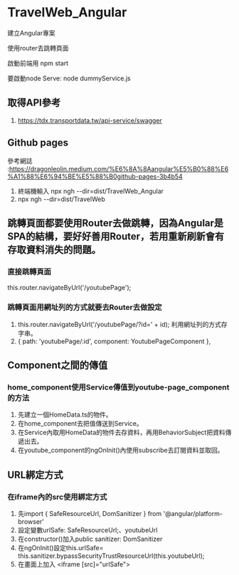 # TravelWeb_Angular

建立Angular專案

使用router去跳轉頁面

啟動前端用 npm start

要啟動node Serve: node dummyService.js


## 取得API參考
1. https://tdx.transportdata.tw/api-service/swagger

## Github pages
參考網誌 :https://dragonleolin.medium.com/%E6%8A%8Aangular%E5%B0%88%E6%A1%88%E6%94%BE%E5%88%B0github-pages-3b4b54
1. 終端機輸入 npx ngh --dir=dist/TravelWeb_Angular
2. npx ngh --dir=dist/TravelWeb

## 跳轉頁面都要使用Router去做跳轉，因為Angular是SPA的結構，要好好善用Router，若用重新刷新會有存取資料消失的問題。

### 直接跳轉頁面
this.router.navigateByUrl('/youtubePage');
### 跳轉頁面用網址列的方式就要去Router去做設定
1. this.router.navigateByUrl('/youtubePage/?id=' + id); 利用網址列的方式存字串。
2.  { path: 'youtubePage/:id', component: YoutubePageComponent },

## Component之間的傳值

### home_component使用Service傳值到youtube-page_component的方法
1. 先建立一個HomeData.ts的物件。
2. 在home_component去把值傳送到Service。
3. 在Service內取用HomeData的物件去存資料，再用BehaviorSubject把資料傳遞出去。
4. 在youtube_component的ngOnInit()內使用subscribe去訂閱資料並取回。

## URL綁定方式

### 在iframe內的src使用綁定方式
1. 先import { SafeResourceUrl, DomSanitizer } from '@angular/platform-browser'
2. 設定變數urlSafe: SafeResourceUrl;、youtubeUrl
3. 在constructor()加入public sanitizer: DomSanitizer
4. 在ngOnInit()設定this.urlSafe= this.sanitizer.bypassSecurityTrustResourceUrl(this.youtubeUrl);
5. 在畫面上加入 <iframe [src]="urlSafe"></iframe>
